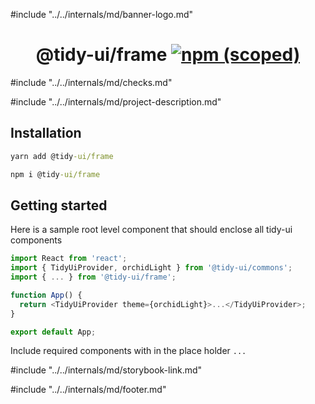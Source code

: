 #include "../../internals/md/banner-logo.md"

<h1 align="center">
  @tidy-ui/frame
  <a href="https://www.npmjs.com/package/@tidy-ui/frame">
    <img alt="npm (scoped)" src="https://img.shields.io/npm/v/@tidy-ui/frame" />
  </a>
</h1>
#include "../../internals/md/checks.md"

#include "../../internals/md/project-description.md"

## Installation

```cmd
yarn add @tidy-ui/frame
```

```cmd
npm i @tidy-ui/frame
```

## Getting started

Here is a sample root level component that should enclose all tidy-ui components

```typescript
import React from 'react';
import { TidyUiProvider, orchidLight } from '@tidy-ui/commons';
import { ... } from '@tidy-ui/frame';

function App() {
  return <TidyUiProvider theme={orchidLight}>...</TidyUiProvider>;
}

export default App;
```

Include required components with in the place holder `...`

#include "../../internals/md/storybook-link.md"

#include "../../internals/md/footer.md"
